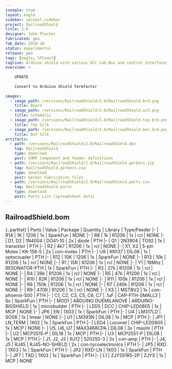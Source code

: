 ```yaml
---
iseagle: true
layout: eagle
sidebar: spcoast_sidebar
project: RailroadShield
title: 2.0
designer: John Plocher
fabricated: yes
fab_date: 2010-10
status: experimental
release: yes
tags: [eagle, SPCoast]
tagline: Arduino shield with various DCC Cab Bus and control interfaces
overview: >
    
    UPDATE
    
    Convert to Arduino Shield formfactor
    
images:
  - image_path: /versions/RailroadShield/2.0/RailroadShield.brd.png
    title: Board
  - image_path: /versions/RailroadShield/2.0/RailroadShield.sch.png
    title: Schematic
  - image_path: /versions/RailroadShield/2.0/RailroadShield.top.brd.png
    title: Top Silk
  - image_path: /versions/RailroadShield/2.0/RailroadShield.bot.brd.png
    title: Bot Silk
artifacts:
  - path: /versions/RailroadShield/2.0/RailroadShield.dpv
    tag: RailroadShield
    type: download
    post: CHMT Component and feeder definitions
  - path: /versions/RailroadShield/2.0/RailroadShield.gerbers.zip
    tag: RailroadShield.gerbers.zip
    type: download
    post: Gerber Fabrication files
  - path: /versions/RailroadShield/2.0/RailroadShield.parts.csv
    tag: RailroadShield.parts
    type: download
    post: Parts List (spreadsheet data)
---
```


## RailroadShield.bom

{:.partlist}
| Parts | Value | Package | Quantity | Library | Type/Feeder
|-
| R14 | 1K | 1206 | 1x | SparkFun | NONE
|-
| R8 | 1k | R1206 | 1x | rcl | NONE
|-
| D1, D2 | 1N4004 | DO41-10 | 2x | diode | PTH
|-
| Q1 | 2N3904 | TO92 | 1x | transistor | PTH
|-
| R2 | 4k7 | R1206 | 1x | rcl | NONE
|-
| X1, X2 | 5-pin Molex | KK-156-5 | 2x | con-molex | PTH
|-
| U8 | 6N137 | DIL08 | 1x | optocoupler | PTH
|-
| R12 | 10K | 1206 | 1x | SparkFun | NONE
|-
| R13 | 10k | R1206 | 1x | rcl | NONE
|-
| R1 | 15R | R1206 | 1x | rcl | NONE
|-
| Y1 | 16Mhz | RESONATOR-PTH | 1x | SparkFun | PTH
|-
| R3 | 27k | R1206 | 1x | rcl | NONE
|-
| R4 | 39k | R1206 | 1x | rcl | NONE
|-
| R5 | 47k | R1206 | 1x | rcl | NONE
|-
| R10 | 82R | R1206 | 1x | rcl | NONE
|-
| R11 | 100k | R1206 | 1x | rcl | NONE
|-
| R6 | 150k | R1206 | 1x | rcl | NONE
|-
| R7 | 240k | R1206 | 1x | rcl | NONE
|-
| R9 | 470R | R1206 | 1x | rcl | NONE
|-
| X3 |  | MSTBV2 | 1x | con-phoenix-500 | PTH
|-
| C1, C2, C3, C5, C6, C7 | .1uF | CAP-PTH-SMALL2 | 6x | SparkFun | PTH
|-
| MOD1 | ARDUINO DUEMILANOVE | ARDUINO-BIGSHIELD | 1x | microbuilder | PTH
|-
| LED5 | DCC | CHIP-LED0805 | 1x | MCP | NONE
|-
| JP6 | EN | 1X03 | 1x | SparkFun | PTH
|-
| U4 | LM317LD | SO08 | 1x | linear | NONE
|-
| U1 | LM393N | DIL08 | 1x | MCP | PTH
|-
| JP1 | LN_TERM | 1X02 | 1x | SparkFun | PTH
|-
| LED4 | Loconet | CHIP-LED0805 | 1x | MCP | NONE
|-
| U5, U6, U7 | MAX3468CPA | DIL08 | 3x | maxim | PTH
|-
| U2 | MCP2515-P | DIL18 | 1x | MCP | PTH
|-
| U3 | MCP2551-P | DIL08 | 1x | MCP | PTH
|-
| J1, J2, J3 | RJ12 | 520250-3 | 3x | con-amp | PTH
|-
| J4, J5 | RJ45 | RJ45-NO-SHIELD | 2x | con-tycoelectronics | PTH
|-
| JP5 | RXD | 1X03 | 1x | SparkFun | PTH
|-
| JP2 | RXD-LN | 1X03 | 1x | SparkFun | PTH
|-
| JP7 | TXD | 1X03 | 1x | SparkFun | PTH
|-
| L1 | ZJYS51R5-2P | ZJYS | 1x | MCP | NONE
